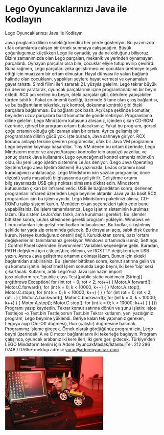 # Lego Oyuncaklarınızı Java ile Kodlayın




Lego Oyuncaklarınızı Java ile Kodlayın



 Java proglama dilinin esnekliği kendini her yerde gösteriyor. Bu yazımızda ufak ortamlarda calışan bir örnek sunmaya calışacağım.               Büyük çoğunlugumuz küçükken Lego ile oynadık, ya da ne olduğunu biliyoruz. Bizim zamanımızda olan Lego parçaları, mekanik ve yerinden oynamayan parçalardı. Oynayan parçalar olsa bile, çocuklar eliyle tutup evirip çevirirdi. Buna rağmen, Lego parçaları zeka geliştirmesi ve çocukları üretmeye teşvik ettiği için muazzam bir ortam olmuştur. Hayal dünyası ile yakın bağlantı halinde olan çocukların, yaptıkları şeylere hayat vermesi ve oynamaları gayet rahattı.               Simdi filimi ileri sararak 21. yüzyıla gelelim. Lego tekrar büyük bir devrim yaratarak, oyuncak parçalarının içine programlanabilen bir beyin ekledi. RCX adı verilen bu beyin, öteki parçalar gibi, ötekilere yapışabilen türden tabii ki. Fakat en önemli özelliği, üzerinde 5 tane olan çıkış bağlantısı, ve bu bağlantıların tekerlek, ışık kontrol, dokunma kontrolü gibi öteki parçalara bağlanması. Bu bağlantı çok basit. Aç/Kapa şeklinde komutlar, beyinden uzuv parçalara basit komutlar ile gönderilebiliyor.              Programlama diline gelelim. Lego Mindstorm kutusunu alırsanız, içinden çıkan CD-ROM üzerinde, görsel bir program ortamı bulacaksınız. Fakat bu program, görsel çoğu ortamın olduğu gibi zaman alan bir ortam. Ayrıca gelişmiş bir programlama dilinin gücü yok.               İşte burada, Java sahneye giriyor. RCX kodunu anlayıp tersine çeviren programcılar, ufak bir Java VM programını Lego beynine koymayı başardılar. Tiny VM denen bu ortam üzerinde, Lego Mindstorm motor ve arayıcı/tarayıcı kontroller icin arayüzü yazdılar, ve sonuç olarak Java kullanarak Lego oyuncağımızi kontrol etmeniz mümkün oldu. Bu yeni Lego işletim sistemine LeJos deniyor. (Lego Java Operating System/Lego Java İşletim Sistemi)                          Bu yazımızda, LeJos ortamını nasıl kuracağımızı anlatacağız.               Lego Mindstorm icin yazılan programlar, önce dizüstü yada masaüstü bilgisayarında geliştirilir. Geliştirme ortamı bilgisayarınızda USB çıkış noktası olmasına dikkat edin. Mindstorm kutusundan çıkan bir İnfrared verici USB ile bağlandıktan sonra, derlenen programları infrared üzerinden Lego beynine aktarılır. Java ya da basit RCX programları için bu işlem aynıdır.               Lego Mindstorm paketinizi alınca, CD-ROM'u takip sistemi kurun. Menüden çıkan seçenekleri takip edip bunu yapabilirsiniz. Bu işlem tamamlanınca, Lego işletim sisteminin kurulması lazım. (Bu  sistem LeJos'dan farklı, ama kurulması gerekir).              Bu işlemler bittikten sonra, LeJos sitesinden gerekli programı yükleyin. Windows ve Linux ortamları için  geliştirme kodları bulacaksınız. Bu kodlar, sıkıştrılmış şekilde tar yada zip ortamında gelecek. Bu dosyaları açıp, sabit disk üzerine kurun. Nereye kurduğunuz önemli değil.              Kurulduktan sonra, bazı 'ortam değişkenlerini' tanımlamanız gerekiyor. Windows ortamında iseniz, Settings | Control Panel üzerinden Environment Variables seçeneğine gelin. Buradan, PATH değişkeni için c:\lejos\bin; ekleyin, ve RCXTTY değişkeni için USB yazın.               Ayrıca Java geliştirme ortamınız olması lâzım. Bunun için ekteki baglantidan alabilirsiniz.              Bu işlemler bittikten sonra, komut satırına gelin ve şu komutu işletin.  lejosfirmdl              İşlem sonunda Lego beyni, iki kere 'bip' sesi çıkartacak. Kutlarım, artık Lego'nuz Java için hazır.           import josx.platform.rcx.*;public class Test{public static void main (String[] arg)throws Exception{  for (int rot = 0; rot < 2; rot++)  {    Motor.A.forward();    Motor.C.forward();    for (int k = 0; k < 10000; k++) { }    Motor.A.stop();    Motor.C.stop();    for (int k = 0; k < 10000; k++) { }  }  for (int rot = 0; rot < 2; rot++)  {    Motor.A.backward();    Motor.C.backward();    for (int k = 0; k < 10000; k++) { }    Motor.A.stop();    Motor.C.stop();    for (int k = 0; k < 10000; k++) { }     }}}          Programı yazıp kaydedin. Tekrar komut satırına dönün ve şunu işletin:  lejos Testlejos -o Test.bin Testlejosrun Test.bin              Tekrar kutlarım, yeni yazdığınız program, Lego beynine yüklendi. Geriye kalan tek yapmanız gereken, Legoyu açıp (On-Off  düğmesi), Run (çalıştır) düğmesine basmak. Programınız işleme girecek.              Örnek olarak gördüğünüz program için, Lego beyni üzerindeki A ve C motor bağlantılarını iki tekerleğe baglayın. Program çalışınca, oyuncak arabanız iki kere ileri, iki gere geri gidecek.              Türkiye'den LEGO Mindstorm temini için  Adore OyuncakMaslak/İstanbulTel: 212 286 0748 / 0765e-mektup adresi: yurur@adoreoyuncak.com




![](lego.jpg)
